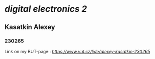 # *digital electronics 2*
## **Kasatkin Alexey**
### 230265
Link on my BUT-page : *https://www.vut.cz/lide/alexey-kasatkin-230265*
